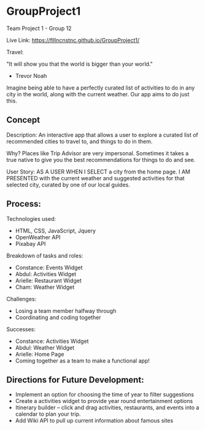 # GroupProject1
Team Project 1 - Group 12


Live Link: https://flllncnstnc.github.io/GroupProject1/

Travel:

"It will show you that the world is bigger than your world."
- Trevor Noah

Imagine being able to have a perfectly curated list of activities to do in any city in the world, along with the current weather. Our app aims to do just this.

## Concept
Description:
An interactive app that allows a user to explore a curated list of recommended cities to travel to, and things to do in them.

Why?
Places like Trip Advisor are very impersonal. Sometimes it takes a true native to give you the best recommendations for things to do and see.

User Story:
AS A USER
WHEN I SELECT a city from the home page.
I AM PRESENTED with the current weather and suggested activities for that selected city, curated by one of our local guides.

## Process:
Technologies used:

- HTML, CSS, JavaScript, Jquery
- OpenWeather API
- Pixabay API


Breakdown of tasks and roles:

- Constance: Events Widget
- Abdul: Activities Widget
- Arielle: Restaurant Widget
- Cham: Weather Widget

Challenges:

- Losing a team member halfway through
- Coordinating and coding together

Successes:

- Constance: Activities Widget
- Abdul: Weather Widget
- Arielle: Home Page
- Coming together as a team to make a functional app!

## Directions for Future Development:

- Implement an option for choosing the time of year to filter suggestions
- Create a activities widget to provide year round entertainment options
- Itinerary builder – click and drag activities, restaurants, and events into a calendar to plan your trip.
- Add Wiki API to pull up current information about famous sites
